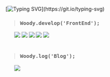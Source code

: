 [![Typing SVG](https://readme-typing-svg.demolab.com?font=Jersey+10&size=37&letterSpacing=0.1rem&duration=2800&pause=700&color=45A333&background=000000&vCenter=true&width=500&height=80&separator=%3C&lines=%E3%85%A4Woody.develop('FrontEnd');%3C%E3%85%A4Woody.develop('React.js');%3C%E3%85%A4Woody.develop('TypeScript');%3C%E3%85%A4Woody.develop('JavaScript');%3C%E3%85%A4Woody.develop('Next.js');)](https://git.io/typing-svg)


> ### **`Woody.develop('FrontEnd');`**
  
  <div align="left">
&nbsp; &nbsp; &nbsp; 
      <img src="https://img.shields.io/badge/Javascript-F7DF1E?style=flat-square&logo=Javascript&logoColor=white"/>
      <img src="https://img.shields.io/badge/typescript-%233178C6.svg?&style=flat-square&logo=typescript&logoColor=white" />
      <img src="https://img.shields.io/badge/React-61DAFB?style=flat-square&logo=React&logoColor=white"/>
      <img src="https://img.shields.io/badge/Next.js-000000?style=flat-square&logo=Next.js&logoColor=white"/>
      <img src="https://img.shields.io/badge/StyledComponents-DB7093?style=flat-square&logo=StyledComponents&logoColor=white"/>
  </div>

<br/>

> ### **`Woody.log('Blog');`**

<div align="left">
&nbsp; &nbsp; &nbsp; 
    <a href="https://velog.io/@world_wide_woody/posts"> <img src="https://img.shields.io/badge/Velog-20C997?style=flat-square&logo=Velog&logoColor=white&link="> </a>
</div>
